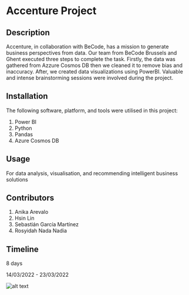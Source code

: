 # Accenture Project



## Description

Accenture, in collaboration with BeCode, has a mission to generate business perspectives from data. Our team from BeCode Brussels and Ghent executed three steps to complete the task. Firstly, the data was gathered from Azzure Cosmos DB then we cleaned it to remove bias and inaccuracy. After, we created data visualizations using PowerBI. Valuable and intense brainstorming sessions were involved during the project.

## Installation

The following software, platform, and tools were utilised in this project:

1. Power BI
2. Python
3. Pandas
4. Azure Cosmos DB

## Usage 

For data analysis, visualisation, and recommending intelligent business solutions

## Contributors

1. Anika Arevalo
2. Hsin Lin
3. Sebastián García Martínez
4. Rosyidah Nada Nadia

## Timeline

8 days 

14/03/2022 - 23/03/2022

![alt text](https://github.com/hsinhandev/accenture_power_bi/blob/[branch]/image.jpg?raw=true)


